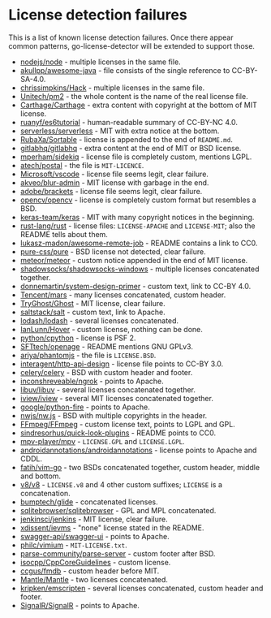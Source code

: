 # License detection failures

This is a list of known license detection failures. Once there appear common patterns, go-license-detector
will be extended to support those.

* [nodejs/node](https://github.com/nodejs/node/blob/master/LICENSE) - multiple licenses in the same file.
* [akullpp/awesome-java](https://github.com/akullpp/awesome-java/blob/master/LICENSE.md) - file consists of the single reference to CC-BY-SA-4.0.
* [chrissimpkins/Hack](https://github.com/source-foundry/Hack/blob/master/LICENSE.md) - multiple licenses in the same file.
* [Unitech/pm2](https://github.com/Unitech/pm2/blob/master/LICENSE) - the whole content is the name of the real license file.
* [Carthage/Carthage](https://github.com/Carthage/Carthage/blob/master/LICENSE.md) - extra content with copyright at the bottom of MIT license.
* [ruanyf/es6tutorial](https://github.com/ruanyf/es6tutorial/blob/gh-pages/LICENSE) - human-readable summary of CC-BY-NC 4.0.
* [serverless/serverless](https://github.com/serverless/serverless/blob/master/LICENSE.txt) - MIT with extra notice at the bottom.
* [RubaXa/Sortable](https://github.com/RubaXa/Sortable) - license is appended to the end of `README.md`.
* [gitlabhq/gitlabhq](https://github.com/gitlabhq/gitlabhq/blob/master/LICENSE) - extra content at the end of MIT or BSD license.
* [mperham/sidekiq](https://github.com/mperham/sidekiq/blob/master/LICENSE) - license file is completely custom, mentions LGPL.
* [atech/postal](https://github.com/atech/postal) - the file is `MIT-LICENCE`.
* [Microsoft/vscode](https://github.com/Microsoft/vscode/blob/master/LICENSE.txt) - license file seems legit, clear failure.
* [akveo/blur-admin](https://github.com/akveo/blur-admin/blob/master/LICENSE.txt) - MIT license with garbage in the end.
* [adobe/brackets](https://github.com/adobe/brackets/blob/master/LICENSE) - license file seems legit, clear failure.
* [opencv/opencv](https://github.com/opencv/opencv/blob/master/LICENSE) - license is completely custom format but resembles a BSD.
* [keras-team/keras](https://github.com/keras-team/keras/blob/master/LICENSE) - MIT with many copyright notices in the beginning.
* [rust-lang/rust](https://github.com/rust-lang/rust) - license files: `LICENSE-APACHE` and `LICENSE-MIT`; also the README tells about them.
* [lukasz-madon/awesome-remote-job](https://github.com/lukasz-madon/awesome-remote-job) - README contains a link to CC0.
* [pure-css/pure](https://github.com/pure-css/pure/blob/master/LICENSE.md) - BSD license not detected, clear failure.
* [meteor/meteor](https://github.com/meteor/meteor/blob/devel/LICENSE) - custom notice appended in the end of MIT license.
* [shadowsocks/shadowsocks-windows](https://github.com/shadowsocks/shadowsocks-windows/blob/master/LICENSE.txt) - multiple licenses concatenated together.
* [donnemartin/system-design-primer](https://github.com/donnemartin/system-design-primer/blob/master/LICENSE.txt) - custom text, link to CC-BY 4.0.
* [Tencent/mars](https://github.com/Tencent/mars/blob/master/LICENSE) - many licenses concatenated, custom header.
* [TryGhost/Ghost](https://github.com/TryGhost/Ghost/blob/master/LICENSE) - MIT license, clear failure.
* [saltstack/salt](https://github.com/saltstack/salt/blob/develop/LICENSE) - custom text, link to Apache.
* [lodash/lodash](https://github.com/lodash/lodash/blob/master/LICENSE) - several licenses concatenated.
* [IanLunn/Hover](https://github.com/IanLunn/Hover/blob/master/license.txt) - custom license, nothing can be done.
* [python/cpython](https://github.com/python/cpython/blob/master/LICENSE) - license is PSF 2.
* [SFTtech/openage](https://github.com/SFTtech/openage) - README mentions GNU GPLv3.
* [ariya/phantomjs](https://github.com/ariya/phantomjs/blob/master/LICENSE.BSD) - the file is `LICENSE.BSD`.
* [interagent/http-api-design](https://github.com/interagent/http-api-design/blob/master/LICENSE.md) - license file points to CC-BY 3.0.
* [celery/celery](https://github.com/celery/celery/blob/master/LICENSE) - BSD with custom header and footer.
* [inconshreveable/ngrok](https://github.com/inconshreveable/ngrok/blob/master/LICENSE) - points to Apache.
* [libuv/libuv](https://github.com/libuv/libuv/blob/v1.x/LICENSE) - several licenses concatenated together.
* [iview/iview](https://github.com/iview/iview/blob/2.0/LICENSE) - several MIT licenses concatenated together.
* [google/python-fire](https://github.com/google/python-fire/blob/master/LICENSE) - points to Apache.
* [nwjs/nw.js](https://github.com/nwjs/nw.js/blob/nw28/LICENSE) - BSD with multiple copyrights in the header.
* [FFmpeg/FFmpeg](https://github.com/FFmpeg/FFmpeg/blob/master/LICENSE.md) - custom license text, points to LGPL and GPL.
* [sindresorhus/quick-look-plugins](https://github.com/sindresorhus/quick-look-plugins) - README points to CC0.
* [mpv-player/mpv](https://github.com/mpv-player/mpv) - `LICENSE.GPL` and `LICENSE.LGPL`.
* [androidannotations/androidannotations](https://github.com/androidannotations/androidannotations/blob/develop/LICENSE.txt) - license points to Apache and CDDL.
* [fatih/vim-go](https://github.com/fatih/vim-go/blob/master/LICENSE) - two BSDs concatenated together, custom header, middle and bottom. 
* [v8/v8](https://github.com/v8/v8) - `LICENSE.v8` and 4 other custom suffixes; `LICENSE` is a concatenation.
* [bumptech/glide](https://github.com/bumptech/glide/blob/master/LICENSE) - concatenated licenses.
* [sqlitebrowser/sqlitebrowser](https://github.com/sqlitebrowser/sqlitebrowser/blob/master/LICENSE) - GPL and MPL concatenated.
* [jenkinsci/jenkins](https://github.com/jenkinsci/jenkins/blob/master/LICENSE.txt) - MIT license, clear failure.
* [xdissent/ievms](https://github.com/xdissent/ievms) - "none" license stated in the README.
* [swagger-api/swagger-ui](https://github.com/swagger-api/swagger-ui/blob/master/LICENSE) - points to Apache.
* [philc/vimium](https://github.com/philc/vimium/blob/master/MIT-LICENSE.txt) - `MIT-LICENSE.txt`.
* [parse-community/parse-server](https://github.com/parse-community/parse-server/blob/master/LICENSE) - custom footer after BSD.
* [isocpp/CppCoreGuidelines](https://github.com/isocpp/CppCoreGuidelines/blob/master/LICENSE) - custom license.
* [ccgus/fmdb](https://github.com/ccgus/fmdb/blob/master/LICENSE.txt) - custom header before MIT.
* [Mantle/Mantle](https://github.com/Mantle/Mantle/blob/master/LICENSE.md) - two licenses concatenated.
* [kripken/emscripten](https://github.com/kripken/emscripten/blob/incoming/LICENSE) - several licenses concatenated, custom header and footer.
* [SignalR/SignalR](https://github.com/SignalR/SignalR/blob/dev/LICENSE.txt) - points to Apache.
